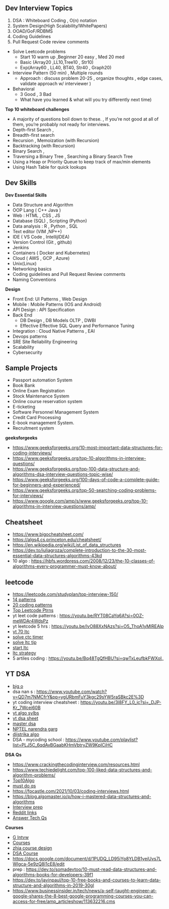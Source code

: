 ## Dev Interview Topics
1. DSA : Whiteboard Coding , O(n) notation
1. System Design(High Scalability/WhitePapers)
1. OOAD/GoF/RDBMS
1. Coding Guidelines 
1. Pull Request Code review comments 
* Solve Leetcode problems
  * Start 10 warm up ,Beginner 20 easy , Med 20 med
  * Basic (Array20 ,LL10,Tree10 , Str10) 
  * Exp(Array60 , LL40, BT40, Str40 , Graph20)
* Interview Pattern (50 min) , Multiple rounds
  * Approach : discuss problem  20-25 , organize thoughts , edge cases, validate approach w/ interviewer ) 
* Behavioral 
  * 3 Good , 3 Bad 
  * What have you learned & what will you try differently next time)
 
**Top 10 whiteboard challenges**
* A majority of questions boil down to these. , If you’re not good at all of them, you’re probably not ready for interviews.
* Depth-first Search ,
* Breadth-first search
* Recursion ,  Memoization (with Recursion)
* Backtracking (with Recursion)
* Binary Search ,
* Traversing a Binary Tree , Searching a Binary Search Tree
* Using a Heap or Priority Queue to keep track of max/min elements
* Using Hash Table for quick lookups

## Dev Skills
**Dev Essential Skills**
* Data Structure and Algorithm 
* OOP Lang ( C++ Java )
* Web : HTML , CSS , JS 
* Database (SQL) , Scripting (Python) 
* Data analysis : R , Python , SQL
* Text editor (VIM ,NP++) 
* IDE ( VS Code , IntellijIDEA) 
* Version Control (Git , github)
* Jenkins
* Containers ( Docker and Kubernetes) 
* Cloud ( AWS , GCP , Azure)
* Unix(Linux)
* Networking basics
* Coding guidelines and Pull Request Review comments 
* Naming Conventions

**Design**
* Front End: UI Patterns , Web Design  
* Mobile : Mobile Patterns (IOS and Android)
* API Design : API Specification
* Back End
  * DB Design , DB Models OLTP , DWBI
  * Effective Effective SQL Query and Performance Tuning 
* Integration : Cloud  Native Patterns , EAI
* Devops patterns
* SRE Site Reliability Engineering
* Scalability
* Cybersecurity

## Sample Projects
* Passport automation System
* Book Bank
* Online Exam Registration
* Stock Maintenance System
* Online course reservation system
* E-ticketing
* Software Personnel Management System
* Credit Card Processing
* E-book management System.
* Recruitment system

**geeksforgeeks**
* https://www.geeksforgeeks.org/10-most-important-data-structures-for-coding-interviews/
* https://www.geeksforgeeks.org/top-10-algorithms-in-interview-questions/
* https://www.geeksforgeeks.org/top-100-data-structure-and-algorithms-dsa-interview-questions-topic-wise/
* https://www.geeksforgeeks.org/100-days-of-code-a-complete-guide-for-beginners-and-experienced/
* https://www.geeksforgeeks.org/top-50-searching-coding-problems-for-interviews/
* https://www.google.com/amp/s/www.geeksforgeeks.org/top-10-algorithms-in-interview-questions/amp/

## Cheatsheet
* https://www.bigocheatsheet.com/
* https://algs4.cs.princeton.edu/cheatsheet/
* https://en.wikipedia.org/wiki/List_of_data_structures
* https://dev.to/iuliagroza/complete-introduction-to-the-30-most-essential-data-structures-algorithms-43kd
* 10 algo : https://hbfs.wordpress.com/2008/12/23/the-10-classes-of-algorithms-every-programmer-must-know-about/


## leetcode
* https://leetcode.com/studyplan/top-interview-150/
* [14 patterns](https://hackernoon.com/14-patterns-to-ace-any-coding-interview-question-c5bb3357f6ed)
* [20 coding patterns](https://dev.to/arslan_ah/20-essential-coding-patterns-to-ace-your-next-coding-interview-32a3)
* [Top Leetcode Ptrns](https://dev.to/arslan_ah/top-leetcode-patterns-for-faang-coding-interviews-1on4)
* yt leet code patterns : https://youtu.be/RYT08CaYq6A?si=0OZ-meWDAr4WdsPz
* yt leetcode 5 hrs : https://youtu.be/lvO88XxNAzs?si=O5_ThoA1yMlREAlp
* [yt 70 ltc](https://www.youtube.com/watch?v=lvO88XxNAzs&list=PLmMyXRtEtJEb0qXMQIZEvGmTDqDLuxkCA&index=6&pp=gAQBiAQB)
* [solve ctc timer](https://www.youtube.com/watch?v=dTOyWh0YlJk&list=PLmMyXRtEtJEb0qXMQIZEvGmTDqDLuxkCA&index=32&pp=gAQBiAQB)
* [solve ltc tip](https://www.youtube.com/watch?v=IrWwsfHWl_M&list=PLmMyXRtEtJEb0qXMQIZEvGmTDqDLuxkCA&index=40&pp=gAQBiAQB)
* [start ltc ](https://www.youtube.com/watch?v=G5_Q2_yRFsY&list=PLmMyXRtEtJEb0qXMQIZEvGmTDqDLuxkCA&index=34&pp=gAQBiAQB)
* [ltc strategy](https://www.youtube.com/watch?v=l0FvnARfGKg&list=PLmMyXRtEtJEb0qXMQIZEvGmTDqDLuxkCA&index=33&pp=gAQBiAQB)
* 5 artiles coding : https://youtu.be/Bq48TgQfHBU?si=qwTxLeufbkFWXoI_

## YT DSA
* [big o](https://www.youtube.com/watch?v=x2CRZaN2xgM&list=PLmMyXRtEtJEb0qXMQIZEvGmTDqDLuxkCA&index=10&pp=gAQBiAQB)
* dsa nan s : https://www.youtube.com/watch?v=QD7m7NMCfrY&pp=ygURbmFuY3kgc29sYW5raSBkc2E%3D
* yt coding interview cheatsheet : https://youtu.be/3l8FY_L0_ic?si=_DJP-Kr_7Wcei60B
* [yt algo sylbs](https://www.youtube.com/watch?v=BchPukWb0CU&list=PLmMyXRtEtJEZUAhYNKCpOBP5tlEP7Ky9h&index=3&pp=gAQBiAQB)
* [yt dsa sheet](https://www.youtube.com/watch?v=Az3kEDm5b_k&list=PLmMyXRtEtJEZUAhYNKCpOBP5tlEP7Ky9h&index=4&pp=gAQBiAQB)
* [master dsa](https://www.youtube.com/watch?v=F-ao3Q6I2Fc&list=PLmMyXRtEtJEb0qXMQIZEvGmTDqDLuxkCA&index=36&pp=gAQBiAQB)
* [NPTEL narendra garg](https://youtu.be/zWg7U0OEAoE?si=Co_42DXjZOcOxMSv)
* [djistrika algo](https://www.youtube.com/watch?v=EFg3u_E6eHU&list=PLmMyXRtEtJEb0qXMQIZEvGmTDqDLuxkCA&index=43&pp=gAQBiAQB)
* DSA - mycoding school : https://www.youtube.com/playlist?list=PLJ5C_6qdAvBGaabKHmVbtryZW9KpICiHC

**DSA Qs**
* https://www.crackingthecodinginterview.com/resources.html
* https://www.techiedelight.com/top-100-liked-data-structures-and-algorithm-problems/
* [Top10Algo](https://www.programcreek.com/2012/11/top-10-algorithms-for-coding-interview/)
* [must do qs](https://www.codingninjas.com/studio/library/must-do-coding-interview-questions-for-product-based-companies)
* https://fpcastle.com/2021/10/03/coding-interviews.html
* https://blog.algomaster.io/p/how-i-mastered-data-structures-and-algorithms
* [Interview prep](https://hackernoon.com/how-not-to-succeed-in-your-45-minute-coding-interview-2eebd46bd6ec)
* [Reddit links](https://www.reddit.com/r/e/comments/2lzc4h/big_collection_of_interview_preparation_links/?rdt=58725)
* [Answer Tech Qs](https://www.dice.com/career-advice/answer-technical-interview-question)

**Courses**
* [G Intvw](https://www.educative.io/blog/google-coding-interview)
* [Courses](https://docs.google.com/document/d/1PeK69h4H82rwKjhactiE_sAIorCcZgXgXTY7k-nXpnE/edit#heading=h.p3wx5d6ii3r8)
* [zhia course design](https://docs.google.com/document/d/1PeK69h4H82rwKjhactiE_sAIorCcZgXgXTY7k-nXpnE/edit#heading=h.90hg31r85qlt)
* [DSA Course](https://docs.google.com/spreadsheets/d/1O_qwBKEESxXos-4auFjiU56RemuF2Fic--Mm7ABPvHA/edit#gid=0)
* https://docs.google.com/document/d/1PUDQ_LD95iYp8YLDB1yeiUvs7LWlgca-5e9zQ8I1cE8/edit
* prep : https://dev.to/somadevtoo/10-must-read-data-structures-and-algorithms-books-for-developers-39f1
* https://dev.to/javinpaul/top-10-free-books-and-courses-to-learn-data-structure-and-algorithms-in-2019-30gl
* https://www.businessinsider.in/tech/news/a-self-taught-engineer-at-google-shares-the-8-best-google-programming-courses-you-can-access-for-free/amp_articleshow/113632216.cms





